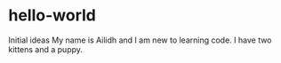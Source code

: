 # hello-world
Initial ideas
My name is Ailidh and I am new to learning code. I have two kittens and a puppy. 
